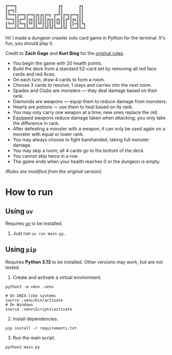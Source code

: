 ```
╔═══╗                  ╔╗       ╔╗ 
║╔═╗║                  ║║       ║║ 
║╚══╗╔══╗╔══╗╔╗╔╗╔═╗ ╔═╝║╔═╗╔══╗║║ 
╚══╗║║╔═╝║╔╗║║║║║║╔╗╗║╔╗║║╔╝║╔╗║║║ 
║╚═╝║║╚═╗║╚╝║║╚╝║║║║║║╚╝║║║ ║║═╣║╚╗
╚═══╝╚══╝╚══╝╚══╝╚╝╚╝╚══╝╚╝ ╚══╝╚═╝
```

Hi! I made a dungeon crawler solo card game in Python for the terminal. It's fun, you should play it.

Credit to **Zach Gage** and **Kurt Bieg** for the [original rules](http://stfj.net/art/2011/Scoundrel.pdf).

- You begin the game with 20 health points.
- Build the deck from a standard 52-card set by removing all red face cards and red Aces.
- On each turn, draw 4 cards to form a room.
- Choose 3 cards to resolve; 1 stays and carries into the next room.
- Spades and Clubs are monsters — they deal damage based on their rank.
- Diamonds are weapons — equip them to reduce damage from monsters.
- Hearts are potions — use them to heal based on its rank.
- You may only carry one weapon at a time; new ones replace the old.
- Equipped weapons reduce damage taken when attacking; you only take the difference in rank.
- After defeating a monster with a weapon, it can only be used again on a monster with equal or lower rank.
- You may always choose to fight barehanded, taking full monster damage.
- You may skip a room; all 4 cards go to the bottom of the deck.
- You cannot skip twice in a row.
- The game ends when your health reaches 0 or the dungeon is empty.

_(Rules are modified from the original version)_

# How to run

## Using `uv`

Requires [uv](https://docs.astral.sh/uv/getting-started/installation/) to be installed.

1. Just run `uv run main.py`.

## Using `pip`

Requires **Python 3.13** to be installed. Other versions may work, but are not tested.

1. Create and activate a virtual environment.

```
python3 -m venv .venv

# On UNIX-like systems
source .venv/bin/activate
# On Windows
source .venv\Scripts\activate
```

2. Install dependencies.

```
pip install -r requirements.txt
```

3. Run the main script.

```
python3 main.py
```
